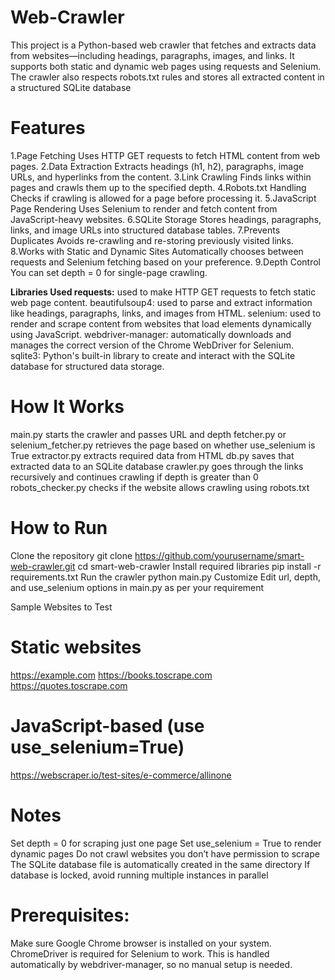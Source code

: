 # Web-Crawler
This project is a Python-based web crawler that fetches and extracts data from websites—including headings, paragraphs, images, and links. It supports both static and dynamic web pages using requests and Selenium. The crawler also respects robots.txt rules and stores all extracted content in a structured SQLite database

# Features

1.Page Fetching Uses HTTP GET requests to fetch HTML content from web pages.
2.Data Extraction Extracts headings (h1, h2), paragraphs, image URLs, and hyperlinks from the content.
3.Link Crawling Finds links within pages and crawls them up to the specified depth.
4.Robots.txt Handling Checks if crawling is allowed for a page before processing it.
5.JavaScript Page Rendering Uses Selenium to render and fetch content from JavaScript-heavy websites.
6.SQLite Storage Stores headings, paragraphs, links, and image URLs into structured database tables.
7.Prevents Duplicates Avoids re-crawling and re-storing previously visited links.
8.Works with Static and Dynamic Sites Automatically chooses between requests and Selenium fetching based on your preference.
9.Depth Control You can set depth = 0 for single-page crawling.

**Libraries Used requests:** used to make HTTP GET requests to fetch static web page content.
beautifulsoup4: used to parse and extract information like headings, paragraphs, links, and images from HTML.
selenium: used to render and scrape content from websites that load elements dynamically using JavaScript.
webdriver-manager: automatically downloads and manages the correct version of the Chrome WebDriver for Selenium.
sqlite3: Python's built-in library to create and interact with the SQLite database for structured data storage.

# How It Works

main.py starts the crawler and passes URL and depth
fetcher.py or selenium_fetcher.py retrieves the page based on whether use_selenium is True
extractor.py extracts required data from HTML
db.py saves that extracted data to an SQLite database
crawler.py goes through the links recursively and continues crawling if depth is greater than 0
robots_checker.py checks if the website allows crawling using robots.txt
# How to Run

Clone the repository git clone https://github.com/yourusername/smart-web-crawler.git cd smart-web-crawler
Install required libraries pip install -r requirements.txt
Run the crawler python main.py
Customize Edit url, depth, and use_selenium options in main.py as per your requirement

Sample Websites to Test
# Static websites
https://example.com https://books.toscrape.com https://quotes.toscrape.com

# JavaScript-based (use use_selenium=True)
https://webscraper.io/test-sites/e-commerce/allinone

# Notes

Set depth = 0 for scraping just one page
Set use_selenium = True to render dynamic pages
Do not crawl websites you don’t have permission to scrape
The SQLite database file is automatically created in the same directory
If database is locked, avoid running multiple instances in parallel
# Prerequisites:

Make sure Google Chrome browser is installed on your system.
ChromeDriver is required for Selenium to work. This is handled automatically by webdriver-manager, so no manual setup is needed.
